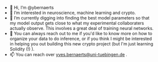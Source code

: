 - 👋 Hi, I’m @ybernaerts
- 👀 I’m interested in neuroscience, machine learning and crypto.
- 🌱 I’m currently digging into finding the best model parameters so that my model output gets close to what my experimental collaboraters actually observe. This involves a
      great deal of training neural networks.
- 💞️ You can always reach out to me if you'd like to know more on how to organize your data to do inference, or if you think I might be interested in helping you out building this
      new crypto project (but I'm just learning Solidity (!) ).
- 📫 You can reach over yves.bernaerts@uni-tuebingen.de .

<!---
ybernaerts/ybernaerts is a ✨ special ✨ repository because its `README.md` (this file) appears on your GitHub profile.
You can click the Preview link to take a look at your changes.
--->

